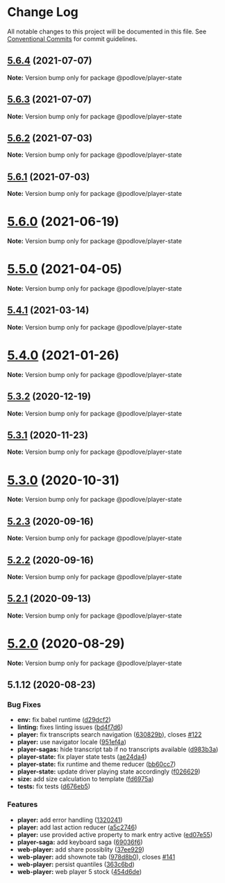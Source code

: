 # Change Log

All notable changes to this project will be documented in this file.
See [Conventional Commits](https://conventionalcommits.org) for commit guidelines.

## [5.6.4](https://github.com/podlove/podlove-ui/compare/v5.6.3...v5.6.4) (2021-07-07)

**Note:** Version bump only for package @podlove/player-state





## [5.6.3](https://github.com/podlove/podlove-ui/compare/v5.6.2...v5.6.3) (2021-07-07)

**Note:** Version bump only for package @podlove/player-state





## [5.6.2](https://github.com/podlove/podlove-ui/compare/v5.6.1...v5.6.2) (2021-07-03)

**Note:** Version bump only for package @podlove/player-state





## [5.6.1](https://github.com/podlove/podlove-ui/compare/v5.6.0...v5.6.1) (2021-07-03)

**Note:** Version bump only for package @podlove/player-state





# [5.6.0](https://github.com/podlove/podlove-ui/compare/v5.5.0...v5.6.0) (2021-06-19)

**Note:** Version bump only for package @podlove/player-state





# [5.5.0](https://github.com/podlove/podlove-ui/compare/v5.4.1...v5.5.0) (2021-04-05)

**Note:** Version bump only for package @podlove/player-state





## [5.4.1](https://github.com/podlove/podlove-ui/compare/v5.4.0...v5.4.1) (2021-03-14)

**Note:** Version bump only for package @podlove/player-state





# [5.4.0](https://github.com/podlove/podlove-ui/compare/v5.3.2...v5.4.0) (2021-01-26)

**Note:** Version bump only for package @podlove/player-state





## [5.3.2](https://github.com/podlove/podlove-ui/compare/v5.3.1...v5.3.2) (2020-12-19)

**Note:** Version bump only for package @podlove/player-state





## [5.3.1](https://github.com/podlove/podlove-ui/compare/v5.3.0...v5.3.1) (2020-11-23)

**Note:** Version bump only for package @podlove/player-state





# [5.3.0](https://github.com/podlove/podlove-ui/compare/v5.2.3...v5.3.0) (2020-10-31)

**Note:** Version bump only for package @podlove/player-state





## [5.2.3](https://github.com/podlove/podlove-ui/compare/v5.2.2...v5.2.3) (2020-09-16)

**Note:** Version bump only for package @podlove/player-state





## [5.2.2](https://github.com/podlove/podlove-ui/compare/v5.2.1...v5.2.2) (2020-09-16)

**Note:** Version bump only for package @podlove/player-state





## [5.2.1](https://github.com/podlove/podlove-ui/compare/v5.2.0...v5.2.1) (2020-09-13)

**Note:** Version bump only for package @podlove/player-state





# [5.2.0](https://github.com/podlove/podlove-ui/compare/v5.1.12...v5.2.0) (2020-08-29)

**Note:** Version bump only for package @podlove/player-state





## 5.1.12 (2020-08-23)


### Bug Fixes

* **env:** fix babel runtime ([d29dcf2](https://github.com/podlove/podlove-ui/commit/d29dcf2fe0b3701abfa30c2519387600e654a1a3))
* **linting:** fixes linting issues ([bd4f7d6](https://github.com/podlove/podlove-ui/commit/bd4f7d6304770d1f4d68c2432ce34dc8e50b933a))
* **player:** fix transcripts search navigation ([630829b](https://github.com/podlove/podlove-ui/commit/630829bb4b0f1372c75d068a604e73bd41b5f5b6)), closes [#122](https://github.com/podlove/podlove-ui/issues/122)
* **player:** use navigator locale ([951ef4a](https://github.com/podlove/podlove-ui/commit/951ef4ad22cf37cfd5d07e4f31d4009547f2e4cd))
* **player-sagas:** hide transcript tab if no transcripts available ([d983b3a](https://github.com/podlove/podlove-ui/commit/d983b3a706124d3ee4411418228d4da1a3077f76))
* **player-state:** fix player state tests ([ae24da4](https://github.com/podlove/podlove-ui/commit/ae24da45cf5e460c272a798be58149971f55f36a))
* **player-state:** fix runtime and theme reducer ([bb60cc7](https://github.com/podlove/podlove-ui/commit/bb60cc7f28d305ae205ce706cc3af6eac6436dc2))
* **player-state:** update driver playing state accordingly ([f026629](https://github.com/podlove/podlove-ui/commit/f02662960a5c6be376f8edd260609079ff58817a))
* **size:** add size calculation to template ([fd6975a](https://github.com/podlove/podlove-ui/commit/fd6975a43bb55359db6d4d85dfa6abc3c577d1fb))
* **tests:** fix tests ([d676eb5](https://github.com/podlove/podlove-ui/commit/d676eb5afd20020a7d33dda323d0149d4eeb5fe1))


### Features

* **player:** add error handling ([1320241](https://github.com/podlove/podlove-ui/commit/132024103288d0c39a128eea219b3b01edac8730))
* **player:** add last action reducer ([a5c2746](https://github.com/podlove/podlove-ui/commit/a5c27467e1b2a64ff43eed32718dbb574ad02ad2))
* **player:** use provided active property to mark entry active ([ed07e55](https://github.com/podlove/podlove-ui/commit/ed07e559ed60a7aa85d91342c6739a1e94c41183))
* **player-saga:** add keyboard saga ([69036f6](https://github.com/podlove/podlove-ui/commit/69036f6f012d1e4963ceb56c712fc598f287137c))
* **web-player:** add share possiblity ([37ee929](https://github.com/podlove/podlove-ui/commit/37ee9291f512d30018ced950be3059fd4643bb95))
* **web-player:** add shownote tab ([978d8b0](https://github.com/podlove/podlove-ui/commit/978d8b05f2676ef9851c0ad24a19a8ec7e3ebdb5)), closes [#141](https://github.com/podlove/podlove-ui/issues/141)
* **web-player:** persist quantiles ([363c6bd](https://github.com/podlove/podlove-ui/commit/363c6bd3301f3c6fc53e5d3d6b370a73c9fb7462))
* **web-player:** web player 5 stock ([454d6de](https://github.com/podlove/podlove-ui/commit/454d6dead15ba4813d68e306ebc6f01a254651ed))
